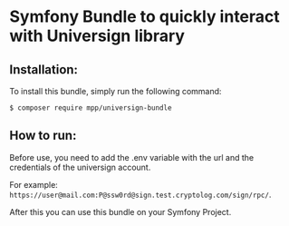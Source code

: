 Symfony Bundle to quickly interact with Universign library
=================================================

Installation:
-------------

To install this bundle, simply run the following command:
```
$ composer require mpp/universign-bundle
```

How to run:
-------------

Before use, you need to add the .env variable with the url and the credentials of the universign account.

For example: ` https://user@mail.com:P@ssw0rd@sign.test.cryptolog.com/sign/rpc/ `.

After this you can use this bundle on your Symfony Project.